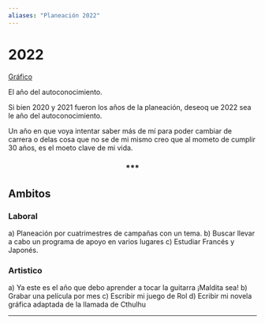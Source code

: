 ```yaml
---
aliases: "Planeación 2022"
---
```


# 2022

[Gráfico](https://www.vertex42.com/blog/business/analyze-data-with-a-calendar-chart-in-excel.html)

El año del autoconocimiento.

Si bien 2020 y 2021 fueron los años de la planeación, deseoq ue 2022 sea le año del autoconocimiento.

Un año en que voya intentar saber más de mí para poder cambiar de carrera o delas cosa que no se de mi mismo creo que al mometo de cumplir 30 años, es el moeto clave de mi vida.

<div align='center'>
<h3> *** </h3>
</div>

## Ambitos

### Laboral

a) Planeación por cuatrimestres de campañas con un tema.
b) Buscar llevar a cabo un programa de apoyo en varios lugares
c) Estudiar Francés y Japonés.


### Artistico

a) Ya este es el año que debo aprender a tocar la guitarra ¡Maldita sea!
b) Grabar una película por mes
c) Escribir mi juego de Rol
d) Ecribir mi novela gráfica adaptada de la llamada de Cthulhu

---
